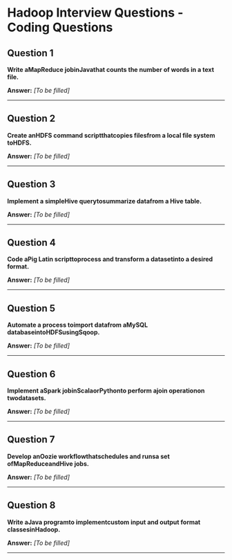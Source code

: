 # Hadoop Interview Questions - Coding Questions

## Question 1

**Write aMapReduce jobinJavathat counts the number of words in a text file.**

**Answer:** _[To be filled]_

---

## Question 2

**Create anHDFS command scriptthatcopies filesfrom a local file system toHDFS.**

**Answer:** _[To be filled]_

---

## Question 3

**Implement a simpleHive querytosummarize datafrom a Hive table.**

**Answer:** _[To be filled]_

---

## Question 4

**Code aPig Latin scripttoprocess and transform a datasetinto a desired format.**

**Answer:** _[To be filled]_

---

## Question 5

**Automate a process toimport datafrom aMySQL databaseintoHDFSusingSqoop.**

**Answer:** _[To be filled]_

---

## Question 6

**Implement aSpark jobinScalaorPythonto perform ajoin operationon twodatasets.**

**Answer:** _[To be filled]_

---

## Question 7

**Develop anOozie workflowthatschedules and runsa set ofMapReduceandHive jobs.**

**Answer:** _[To be filled]_

---

## Question 8

**Write aJava programto implementcustom input and output format classesinHadoop.**

**Answer:** _[To be filled]_

---

